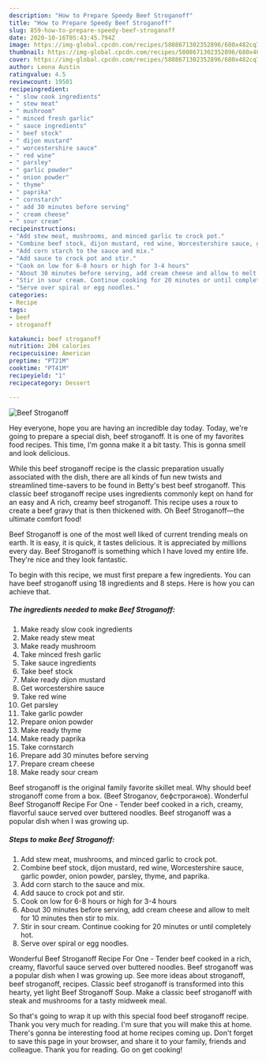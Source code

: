 ```yaml
---
description: "How to Prepare Speedy Beef Stroganoff"
title: "How to Prepare Speedy Beef Stroganoff"
slug: 859-how-to-prepare-speedy-beef-stroganoff
date: 2020-10-16T05:43:45.794Z
image: https://img-global.cpcdn.com/recipes/5808671302352896/680x482cq70/beef-stroganoff-recipe-main-photo.jpg
thumbnail: https://img-global.cpcdn.com/recipes/5808671302352896/680x482cq70/beef-stroganoff-recipe-main-photo.jpg
cover: https://img-global.cpcdn.com/recipes/5808671302352896/680x482cq70/beef-stroganoff-recipe-main-photo.jpg
author: Leona Austin
ratingvalue: 4.5
reviewcount: 19501
recipeingredient:
- " slow cook ingredients"
- " stew meat"
- " mushroom"
- " minced fresh garlic"
- " sauce ingredients"
- " beef stock"
- " dijon mustard"
- " worcestershire sauce"
- " red wine"
- " parsley"
- " garlic powder"
- " onion powder"
- " thyme"
- " paprika"
- " cornstarch"
- " add 30 minutes before serving"
- " cream cheese"
- " sour cream"
recipeinstructions:
- "Add stew meat, mushrooms, and minced garlic to crock pot."
- "Combine beef stock, dijon mustard, red wine, Worcestershire sauce, garlic powder, onion powder, parsley, thyme, and paprika."
- "Add corn starch to the sauce and mix."
- "Add sauce to crock pot and stir."
- "Cook on low for 6-8 hours or high for 3-4 hours"
- "About 30 minutes before serving, add cream cheese and allow to melt for 10 minutes then stir to mix."
- "Stir in sour cream. Continue cooking for 20 minutes or until completely hot."
- "Serve over spiral or egg noodles."
categories:
- Recipe
tags:
- beef
- stroganoff

katakunci: beef stroganoff 
nutrition: 204 calories
recipecuisine: American
preptime: "PT21M"
cooktime: "PT41M"
recipeyield: "1"
recipecategory: Dessert

---
```



![Beef Stroganoff](https://img-global.cpcdn.com/recipes/5808671302352896/680x482cq70/beef-stroganoff-recipe-main-photo.jpg)

Hey everyone, hope you are having an incredible day today. Today, we're going to prepare a special dish, beef stroganoff. It is one of my favorites food recipes. This time, I'm gonna make it a bit tasty. This is gonna smell and look delicious.

While this beef stroganoff recipe is the classic preparation usually associated with the dish, there are all kinds of fun new twists and streamlined time-savers to be found in Betty&#39;s best beef stroganoff. This classic beef stroganoff recipe uses ingredients commonly kept on hand for an easy and A rich, creamy beef stroganoff. This recipe uses a roux to create a beef gravy that is then thickened with. Oh Beef Stroganoff—the ultimate comfort food!

Beef Stroganoff is one of the most well liked of current trending meals on earth. It is easy, it is quick, it tastes delicious. It is appreciated by millions every day. Beef Stroganoff is something which I have loved my entire life. They're nice and they look fantastic.


To begin with this recipe, we must first prepare a few ingredients. You can have beef stroganoff using 18 ingredients and 8 steps. Here is how you can achieve that.

<!--inarticleads1-->

##### The ingredients needed to make Beef Stroganoff:

1. Make ready  slow cook ingredients
1. Make ready  stew meat
1. Make ready  mushroom
1. Take  minced fresh garlic
1. Take  sauce ingredients
1. Take  beef stock
1. Make ready  dijon mustard
1. Get  worcestershire sauce
1. Take  red wine
1. Get  parsley
1. Take  garlic powder
1. Prepare  onion powder
1. Make ready  thyme
1. Make ready  paprika
1. Take  cornstarch
1. Prepare  add 30 minutes before serving
1. Prepare  cream cheese
1. Make ready  sour cream


Beef stroganoff is the original family favorite skillet meal. Why should beef stroganoff come from a box. (Beef Stroganov, бефстроганов). Wonderful Beef Stroganoff Recipe For One - Tender beef cooked in a rich, creamy, flavorful sauce served over buttered noodles. Beef stroganoff was a popular dish when I was growing up. 

<!--inarticleads2-->

##### Steps to make Beef Stroganoff:

1. Add stew meat, mushrooms, and minced garlic to crock pot.
1. Combine beef stock, dijon mustard, red wine, Worcestershire sauce, garlic powder, onion powder, parsley, thyme, and paprika.
1. Add corn starch to the sauce and mix.
1. Add sauce to crock pot and stir.
1. Cook on low for 6-8 hours or high for 3-4 hours
1. About 30 minutes before serving, add cream cheese and allow to melt for 10 minutes then stir to mix.
1. Stir in sour cream. Continue cooking for 20 minutes or until completely hot.
1. Serve over spiral or egg noodles.


Wonderful Beef Stroganoff Recipe For One - Tender beef cooked in a rich, creamy, flavorful sauce served over buttered noodles. Beef stroganoff was a popular dish when I was growing up. See more ideas about stroganoff, beef stroganoff, recipes. Classic beef stroganoff is transformed into this hearty, yet light Beef Stroganoff Soup. Make a classic beef stroganoff with steak and mushrooms for a tasty midweek meal. 

So that's going to wrap it up with this special food beef stroganoff recipe. Thank you very much for reading. I'm sure that you will make this at home. There's gonna be interesting food at home recipes coming up. Don't forget to save this page in your browser, and share it to your family, friends and colleague. Thank you for reading. Go on get cooking!
